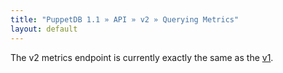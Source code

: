 ```yaml
---
title: "PuppetDB 1.1 » API » v2 » Querying Metrics"
layout: default
---
```


The v2 metrics endpoint is currently exactly the same as the [v1](../v1/metrics.html).
